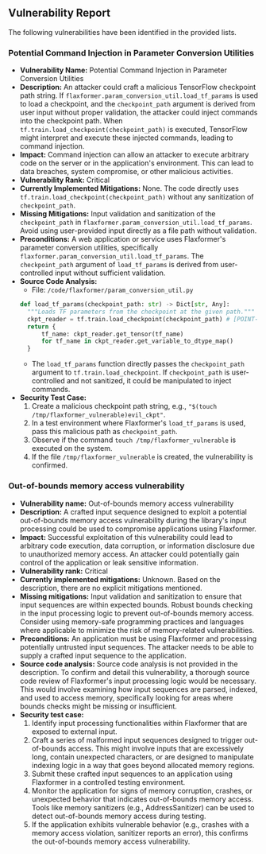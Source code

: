 ## Vulnerability Report

The following vulnerabilities have been identified in the provided lists.

### Potential Command Injection in Parameter Conversion Utilities

- **Vulnerability Name:** Potential Command Injection in Parameter Conversion Utilities
- **Description:** An attacker could craft a malicious TensorFlow checkpoint path string. If `flaxformer.param_conversion_util.load_tf_params` is used to load a checkpoint, and the `checkpoint_path` argument is derived from user input without proper validation, the attacker could inject commands into the checkpoint path. When `tf.train.load_checkpoint(checkpoint_path)` is executed, TensorFlow might interpret and execute these injected commands, leading to command injection.
- **Impact:** Command injection can allow an attacker to execute arbitrary code on the server or in the application's environment. This can lead to data breaches, system compromise, or other malicious activities.
- **Vulnerability Rank:** Critical
- **Currently Implemented Mitigations:** None. The code directly uses `tf.train.load_checkpoint(checkpoint_path)` without any sanitization of `checkpoint_path`.
- **Missing Mitigations:** Input validation and sanitization of the `checkpoint_path` in `flaxformer.param_conversion_util.load_tf_params`. Avoid using user-provided input directly as a file path without validation.
- **Preconditions:** A web application or service uses Flaxformer's parameter conversion utilities, specifically `flaxformer.param_conversion_util.load_tf_params`. The `checkpoint_path` argument of `load_tf_params` is derived from user-controlled input without sufficient validation.
- **Source Code Analysis:**
    - File: `/code/flaxformer/param_conversion_util.py`
    ```python
    def load_tf_params(checkpoint_path: str) -> Dict[str, Any]:
      """Loads TF parameters from the checkpoint at the given path."""
      ckpt_reader = tf.train.load_checkpoint(checkpoint_path) # [POINT-OF-INTEREST]
      return {
          tf_name: ckpt_reader.get_tensor(tf_name)
          for tf_name in ckpt_reader.get_variable_to_dtype_map()
      }
    ```
    - The `load_tf_params` function directly passes the `checkpoint_path` argument to `tf.train.load_checkpoint`. If `checkpoint_path` is user-controlled and not sanitized, it could be manipulated to inject commands.
- **Security Test Case:**
    1. Create a malicious checkpoint path string, e.g., `"$(touch /tmp/flaxformer_vulnerable)evil_ckpt"`.
    2. In a test environment where Flaxformer's `load_tf_params` is used, pass this malicious path as `checkpoint_path`.
    3. Observe if the command `touch /tmp/flaxformer_vulnerable` is executed on the system.
    4. If the file `/tmp/flaxformer_vulnerable` is created, the vulnerability is confirmed.

### Out-of-bounds memory access vulnerability

- **Vulnerability name:** Out-of-bounds memory access vulnerability
- **Description:** A crafted input sequence designed to exploit a potential out-of-bounds memory access vulnerability during the library's input processing could be used to compromise applications using Flaxformer.
- **Impact:** Successful exploitation of this vulnerability could lead to arbitrary code execution, data corruption, or information disclosure due to unauthorized memory access. An attacker could potentially gain control of the application or leak sensitive information.
- **Vulnerability rank:** Critical
- **Currently implemented mitigations:** Unknown. Based on the description, there are no explicit mitigations mentioned.
- **Missing mitigations:** Input validation and sanitization to ensure that input sequences are within expected bounds. Robust bounds checking in the input processing logic to prevent out-of-bounds memory access. Consider using memory-safe programming practices and languages where applicable to minimize the risk of memory-related vulnerabilities.
- **Preconditions:** An application must be using Flaxformer and processing potentially untrusted input sequences. The attacker needs to be able to supply a crafted input sequence to the application.
- **Source code analysis:** Source code analysis is not provided in the description. To confirm and detail this vulnerability, a thorough source code review of Flaxformer's input processing logic would be necessary. This would involve examining how input sequences are parsed, indexed, and used to access memory, specifically looking for areas where bounds checks might be missing or insufficient.
- **Security test case:**
    1. Identify input processing functionalities within Flaxformer that are exposed to external input.
    2. Craft a series of malformed input sequences designed to trigger out-of-bounds access. This might involve inputs that are excessively long, contain unexpected characters, or are designed to manipulate indexing logic in a way that goes beyond allocated memory regions.
    3. Submit these crafted input sequences to an application using Flaxformer in a controlled testing environment.
    4. Monitor the application for signs of memory corruption, crashes, or unexpected behavior that indicates out-of-bounds memory access. Tools like memory sanitizers (e.g., AddressSanitizer) can be used to detect out-of-bounds memory access during testing.
    5. If the application exhibits vulnerable behavior (e.g., crashes with a memory access violation, sanitizer reports an error), this confirms the out-of-bounds memory access vulnerability.